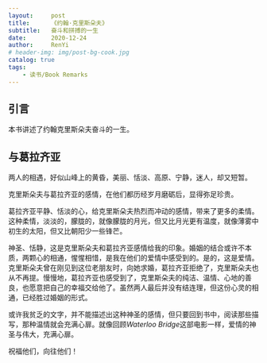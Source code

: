 ```yaml
---
layout:     post
title:      《约翰·克里斯朵夫》
subtitle:   奋斗和拼搏的一生
date:       2020-12-24
author:     RenYi
# header-img: img/post-bg-cook.jpg
catalog: true
tags:
    - 读书/Book Remarks
---
```


## 引言

本书讲述了约翰克里斯朵夫奋斗的一生。



## 与葛拉齐亚

两人的相遇，好似山峰上的黄昏，美丽、恬淡、高原、宁静，迷人，却又短暂。



克里斯朵夫与葛拉齐亚的感情，在他们都历经岁月磨砺后，显得弥足珍贵。



葛拉齐亚平静、恬淡的心，给克里斯朵夫热烈而冲动的感情，带来了更多的柔情。这种柔情，淡淡的，朦胧的，就像朦胧的月光，但又比月光更有温度，就像薄雾中初生的太阳，但又比朝阳少一些锋芒。



神圣、恬静，这是克里斯朵夫和葛拉齐亚感情给我的印象。婚姻的结合或许不本质，两颗心的相通，惺惺相惜，是我在他们的爱情中感受到的。是的，这是爱情。克里斯朵夫曾在刚见到这位老朋友时，向她求婚，葛拉齐亚拒绝了，克里斯朵夫也从不再提。慢慢地，葛拉齐亚也感受到了，克里斯朵夫的纯洁、温情、心地的善良，也愿意把自己的幸福交给他了。虽然两人最后并没有结连理，但这份心灵的相通，已经胜过婚姻的形式。



或许我贫乏的文字，并不能描述出这种神圣的感情，但只要回到书中，阅读那些描写，那种温情就会充满心扉。就像回顾*Waterloo Bridge*这部电影一样，爱情的神圣与伟大，充满心扉。



祝福他们，向往他们！

